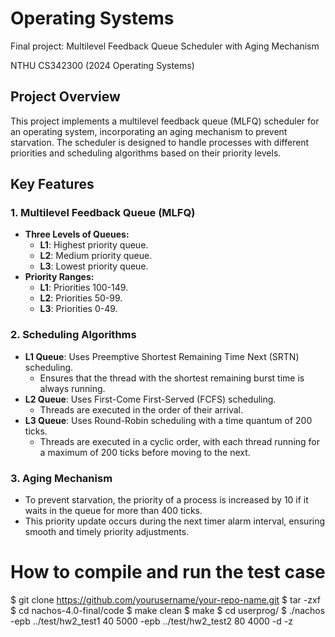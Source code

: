 # Operating Systems

Final project: Multilevel Feedback Queue Scheduler with Aging Mechanism

NTHU CS342300 (2024 Operating Systems)

## Project Overview

This project implements a multilevel feedback queue (MLFQ) scheduler for an operating system, incorporating an aging mechanism to prevent starvation. The scheduler is designed to handle processes with different priorities and scheduling algorithms based on their priority levels.

## Key Features

### 1. Multilevel Feedback Queue (MLFQ)
- **Three Levels of Queues:**
  - **L1**: Highest priority queue.
  - **L2**: Medium priority queue.
  - **L3**: Lowest priority queue.
- **Priority Ranges:**
  - **L1**: Priorities 100-149.
  - **L2**: Priorities 50-99.
  - **L3**: Priorities 0-49.

### 2. Scheduling Algorithms
- **L1 Queue**: Uses Preemptive Shortest Remaining Time Next (SRTN) scheduling.
  - Ensures that the thread with the shortest remaining burst time is always running.
- **L2 Queue**: Uses First-Come First-Served (FCFS) scheduling.
  - Threads are executed in the order of their arrival.
- **L3 Queue**: Uses Round-Robin scheduling with a time quantum of 200 ticks.
  - Threads are executed in a cyclic order, with each thread running for a maximum of 200 ticks before moving to the next.

### 3. Aging Mechanism
- To prevent starvation, the priority of a process is increased by 10 if it waits in the queue for more than 400 ticks.
- This priority update occurs during the next timer alarm interval, ensuring smooth and timely priority adjustments.

# How to compile and run the test case

$ git clone https://github.com/yourusername/your-repo-name.git
$ tar -zxf <Compressed-File>
$ cd nachos-4.0-final/code
$ make clean
$ make
$ cd userprog/
$ ./nachos -epb ../test/hw2_test1 40 5000 -epb ../test/hw2_test2 80 4000 -d -z

